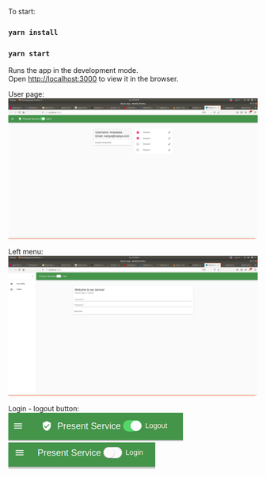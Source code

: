 
To start:
### `yarn install`
### `yarn start`

Runs the app in the development mode.<br />
Open [http://localhost:3000](http://localhost:3000) to view it in the browser.

User page:
![](img/userpage2.png)<br/>

Left menu:
![](img/left_menu.png)<br/>

Login - logout button:<br/>
![](img/login_1.png)<br/>
![](img/login2.png)<br/>

